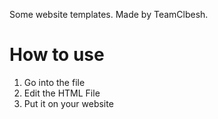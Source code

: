 Some website templates. Made by TeamClbesh.

# How to use

1. Go into the file
2. Edit the HTML File
3. Put it on your website



